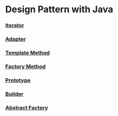 # Design Pattern with Java

### [Iterator](src/iterator/iterator.md)

### [Adapter](src/adapter/adapter.md)

### [Template Method](src/templateMethod/templateMethod.md)

### [Factory Method](src/factoryMethod/factoryMethod.md)

### [Prototype](src/prototype/prototype.md)

### [Builder](src/builder/builder.md)

### [Abstract Factory](src/abstractFactory/abstractFactory.md)